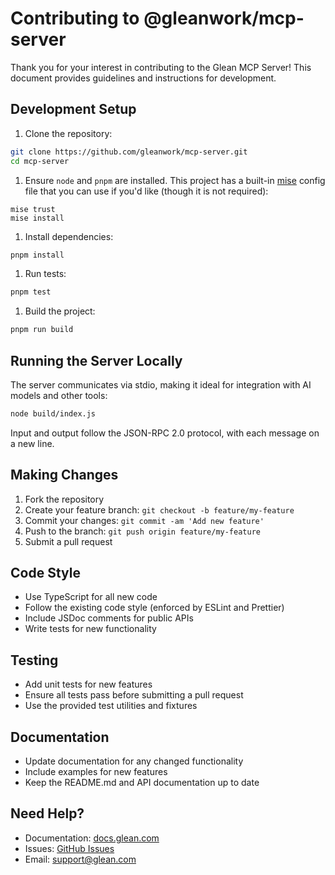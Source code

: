 # Contributing to @gleanwork/mcp-server

Thank you for your interest in contributing to the Glean MCP Server! This document provides guidelines and instructions for development.

## Development Setup

1. Clone the repository:

```bash
git clone https://github.com/gleanwork/mcp-server.git
cd mcp-server
```

1. Ensure `node` and `pnpm` are installed. This project has a built-in
   [mise](http://mise.jdx.dev/) config file that you can use if you'd like
(though it is not required):

```
mise trust
mise install
```

1. Install dependencies:

```bash
pnpm install
```

1. Run tests:

```bash
pnpm test
```

1. Build the project:

```bash
pnpm run build
```

## Running the Server Locally

The server communicates via stdio, making it ideal for integration with AI models and other tools:

```bash
node build/index.js
```

Input and output follow the JSON-RPC 2.0 protocol, with each message on a new line.

## Making Changes

1. Fork the repository
2. Create your feature branch: `git checkout -b feature/my-feature`
3. Commit your changes: `git commit -am 'Add new feature'`
4. Push to the branch: `git push origin feature/my-feature`
5. Submit a pull request

## Code Style

- Use TypeScript for all new code
- Follow the existing code style (enforced by ESLint and Prettier)
- Include JSDoc comments for public APIs
- Write tests for new functionality

## Testing

- Add unit tests for new features
- Ensure all tests pass before submitting a pull request
- Use the provided test utilities and fixtures

## Documentation

- Update documentation for any changed functionality
- Include examples for new features
- Keep the README.md and API documentation up to date

## Need Help?

- Documentation: [docs.glean.com](https://docs.glean.com)
- Issues: [GitHub Issues](https://github.com/gleanwork/mcp-server/issues)
- Email: [support@glean.com](mailto:support@glean.com)
